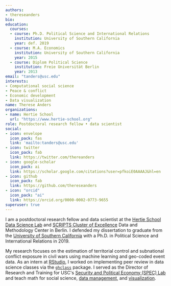 ```yaml
---
authors:
- thereseanders
bio:
education:
  courses:
  - course: Ph.D. Political Science and International Relations
    institution: University of Southern California
    year: def. 2019
  - course: M.A. Economics
    institution: University of Southern California
    year: 2015
  - course: Diplom Political Science
    institution: Freie Universität Berlin
    year: 2013
email: "tanders@usc.edu"
interests:
- Computational social science
- Peace & conflict
- Economic development
- Data visualization
name: Therese Anders
organizations:
- name: Hertie School
  url: "https://www.hertie-school.org"
role: Postdoctoral research fellow • data scientist
social:
- icon: envelope
  icon_pack: fas
  link: 'mailto:tanders@usc.edu'
- icon: twitter
  icon_pack: fab
  link: https://twitter.com/thereanders
- icon: google-scholar
  icon_pack: ai
  link: https://scholar.google.com/citations?user=pfkoiE0AAAAJ&hl=en
- icon: github
  icon_pack: fab
  link: https://github.com/thereseanders
- icon: "orcid"
  icon_pack: "ai"
  link: https://orcid.org/0000-0002-0773-9655
superuser: true
---
```


I am a postdoctoral research fellow and data scientist at the [Hertie School Data Science Lab](https://www.hertie-school.org/en/datasciencelab/) and [SCRIPTS Cluster of Excellence](https://www.scripts-berlin.eu) Data and Methodology Center in Berlin. I defended my dissertation to graduate from the [University of Southern California](https://dornsife.usc.edu/poir/) with a Ph.D. in Political Science and International Relations in 2019. 

My research focuses on the estimation of territorial control and subnational conflict exposure in civil wars using machine learning and geo-coded event data. As an intern at [RStudio](https://www.rstudio.com), I worked on implementing peer review in data science classes via the [`ghclass`](https://rundel.github.io/ghclass/articles/peer.html) package. I served as the Director of Research and Training for USC's [Security and Political Economy (SPEC) Lab](http://uscspec.org) and teach math for social science, [data management](https://github.com/thereseanders/Workshop-DataManagement-tidyverse), and [visualization](https://github.com/thereseanders/workshop-dataviz-fsu).
